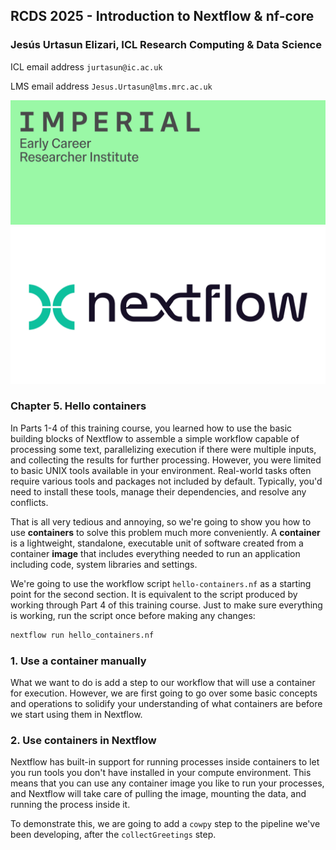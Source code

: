 ## RCDS 2025 - Introduction to Nextflow & nf-core

### Jesús Urtasun Elizari, ICL Research Computing & Data Science

ICL email address `jurtasun@ic.ac.uk`

LMS email address `Jesus.Urtasun@lms.mrc.ac.uk`

<img src="/readme_figures/imperial_ecri.png">
<img src="/readme_figures/nextflow-logo.png">

### Chapter 5. Hello containers

In Parts 1-4 of this training course, you learned how to use the basic building blocks of Nextflow to assemble a simple workflow capable of processing some text, parallelizing execution if there were multiple inputs, and collecting the results for further processing. However, you were limited to basic UNIX tools available in your environment. Real-world tasks often require various tools and packages not included by default. Typically, you'd need to install these tools, manage their dependencies, and resolve any conflicts.

That is all very tedious and annoying, so we're going to show you how to use **containers** to solve this problem much more conveniently. A **container** is a lightweight, standalone, executable unit of software created from a container **image** that includes everything needed to run an application including code, system libraries and settings.

We're going to use the workflow script `hello-containers.nf` as a starting point for the second section. It is equivalent to the script produced by working through Part 4 of this training course. Just to make sure everything is working, run the script once before making any changes:

```bash
nextflow run hello_containers.nf
```

### 1. Use a container manually

What we want to do is add a step to our workflow that will use a container for execution. However, we are first going to go over some basic concepts and operations to solidify your understanding of what containers are before we start using them in Nextflow.

### 2. Use containers in Nextflow

Nextflow has built-in support for running processes inside containers to let you run tools you don't have installed in your compute environment. This means that you can use any container image you like to run your processes, and Nextflow will take care of pulling the image, mounting the data, and running the process inside it.

To demonstrate this, we are going to add a `cowpy` step to the pipeline we've been developing, after the `collectGreetings` step.